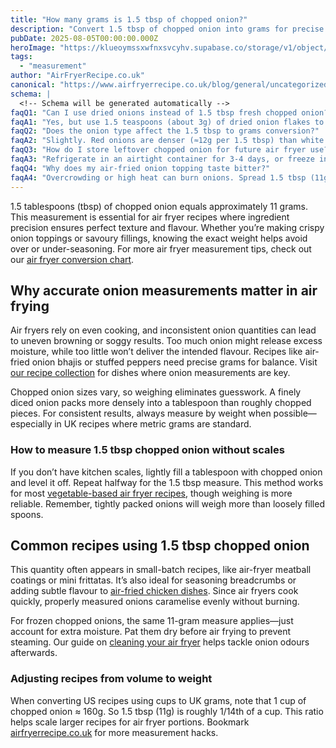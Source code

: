 ```yaml
---
title: "How many grams is 1.5 tbsp of chopped onion?"
description: "Convert 1.5 tbsp of chopped onion into grams for precise air fryer cooking. Get accurate UK measurements in seconds!"
pubDate: 2025-08-05T00:00:00.000Z
heroImage: "https://klueoymssxwfnxsvcyhv.supabase.co/storage/v1/object/public/Shmucket/how-many-grams-is-1-5-tbsp-chopped-onion.webp"
tags:
  - "measurement"
author: "AirFryerRecipe.co.uk"
canonical: "https://www.airfryerrecipe.co.uk/blog/general/uncategorized/how-many-grams-is-1-5-tbsp-chopped-onion"
schema: |
  <!-- Schema will be generated automatically -->
faqQ1: "Can I use dried onions instead of 1.5 tbsp fresh chopped onion?"
faqA1: "Yes, but use 1.5 teaspoons (about 3g) of dried onion flakes to match the flavour of 1.5 tbsp fresh. Rehydrate them briefly in water before adding to air fryer recipes to prevent burning."
faqQ2: "Does the onion type affect the 1.5 tbsp to grams conversion?"
faqA2: "Slightly. Red onions are denser (≈12g per 1.5 tbsp) than white or brown onions (≈11g). Spring onions weigh less—about 8g per 1.5 tbsp of chopped greens. Always adjust for texture differences in air frying."
faqQ3: "How do I store leftover chopped onion for future air fryer use?"
faqA3: "Refrigerate in an airtight container for 3-4 days, or freeze in 11g portions. Frozen onions work well in air fryers but may need 1-2 extra minutes cooking time to evaporate excess moisture."
faqQ4: "Why does my air-fried onion topping taste bitter?"
faqA4: "Overcrowding or high heat can burn onions. Spread 1.5 tbsp (11g) portions evenly in the basket, and cook at 160°C for 5-7 minutes. Toss halfway for even caramelisation without charring."
---
```

<p>1.5 tablespoons (tbsp) of chopped onion equals approximately 11 grams. This measurement is essential for air fryer recipes where ingredient precision ensures perfect texture and flavour. Whether you’re making crispy onion toppings or savoury fillings, knowing the exact weight helps avoid over or under-seasoning. For more air fryer measurement tips, check out our <a href=https://www.airfryerrecipe.co.uk/air-fryer-conversion-chart>air fryer conversion chart</a>.</p>

<h2>Why accurate onion measurements matter in air frying</h2>  
<p>Air fryers rely on even cooking, and inconsistent onion quantities can lead to uneven browning or soggy results. Too much onion might release excess moisture, while too little won’t deliver the intended flavour. Recipes like air-fried onion bhajis or stuffed peppers need precise grams for balance. Visit <a href=https://www.airfryerrecipe.co.uk/recipes>our recipe collection</a> for dishes where onion measurements are key.</p>  

<p>Chopped onion sizes vary, so weighing eliminates guesswork. A finely diced onion packs more densely into a tablespoon than roughly chopped pieces. For consistent results, always measure by weight when possible—especially in UK recipes where metric grams are standard.</p>  

<h3>How to measure 1.5 tbsp chopped onion without scales</h3>  
<p>If you don’t have kitchen scales, lightly fill a tablespoon with chopped onion and level it off. Repeat halfway for the 1.5 tbsp measure. This method works for most <a href=https://www.airfryerrecipe.co.uk/recipe-category/vegetables>vegetable-based air fryer recipes</a>, though weighing is more reliable. Remember, tightly packed onions will weigh more than loosely filled spoons.</p>  

<h2>Common recipes using 1.5 tbsp chopped onion</h2>  
<p>This quantity often appears in small-batch recipes, like air-fryer meatball coatings or mini frittatas. It’s also ideal for seasoning breadcrumbs or adding subtle flavour to <a href=https://www.airfryerrecipe.co.uk/recipe-category/chicken>air-fried chicken dishes</a>. Since air fryers cook quickly, properly measured onions caramelise evenly without burning.</p>  

<p>For frozen chopped onions, the same 11-gram measure applies—just account for extra moisture. Pat them dry before air frying to prevent steaming. Our guide on <a href=https://www.airfryerrecipe.co.uk/air-fryer-cleaner>cleaning your air fryer</a> helps tackle onion odours afterwards.</p>  

<h3>Adjusting recipes from volume to weight</h3>  
<p>When converting US recipes using cups to UK grams, note that 1 cup of chopped onion ≈ 160g. So 1.5 tbsp (11g) is roughly 1/14th of a cup. This ratio helps scale larger recipes for air fryer portions. Bookmark <a href=https://www.airfryerrecipe.co.uk>airfryerrecipe.co.uk</a> for more measurement hacks.</p>
